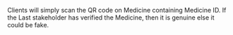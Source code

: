 Clients will simply scan the QR code on Medicine containing Medicine ID.
If the Last stakeholder has verified the Medicine, then it is genuine else it could be fake.
